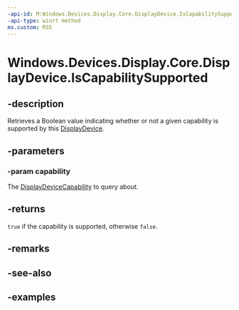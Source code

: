 ```yaml
---
-api-id: M:Windows.Devices.Display.Core.DisplayDevice.IsCapabilitySupported(Windows.Devices.Display.Core.DisplayDeviceCapability)
-api-type: winrt method
ms.custom: RS5
---
```


<!-- Method syntax.
public bool DisplayDevice.IsCapabilitySupported(DisplayDeviceCapability capability)
-->

# Windows.Devices.Display.Core.DisplayDevice.IsCapabilitySupported

## -description
Retrieves a Boolean value indicating whether or not a given capability is supported by this [DisplayDevice](displaydevice.md).

## -parameters
### -param capability
The [DisplayDeviceCapability](displaydevicecapability.md) to query about.

## -returns
`true` if the capability is supported, otherwise `false`.

## -remarks

## -see-also

## -examples
